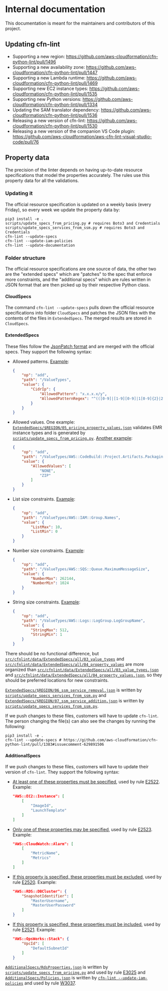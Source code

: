 # Internal documentation

This documentation is meant for the maintainers and contributors of this project.

## Updating cfn-lint

- Supporting a new region: https://github.com/aws-cloudformation/cfn-python-lint/pull/1496
- Supporting a new availability zone: https://github.com/aws-cloudformation/cfn-python-lint/pull/1447
- Supporting a new Lambda runtime: https://github.com/aws-cloudformation/cfn-python-lint/pull/1469
- Supporting new EC2 instance types: https://github.com/aws-cloudformation/cfn-python-lint/pull/1535
- Supporting new Python versions: https://github.com/aws-cloudformation/cfn-python-lint/pull/1334
- Updating the SAM translator dependency: https://github.com/aws-cloudformation/cfn-python-lint/pull/1536
- Releasing a new version of cfn-lint: https://github.com/aws-cloudformation/cfn-python-lint/pull/1530
- Releasing a new version of the companion VS Code plugin: https://github.com/aws-cloudformation/aws-cfn-lint-visual-studio-code/pull/76

## Property data

The precision of the linter depends on having up-to-date resource specifications that model the properties accurately. The rules use this property data for all the validations. 

### Updating it

The official resource specification is updated on a weekly basis (every Friday), so every week we update the property data by:

```shell
pip3 install -e .
scripts/update_specs_from_pricing.py # requires Boto3 and Credentials
scripts/update_specs_services_from_ssm.py # requires Boto3 and Credentials
cfn-lint --update-specs
cfn-lint --update-iam-policies
cfn-lint --update-documentation
```

### Folder structure

The official resource specifications are one source of data, the other two are the "extended specs" which are "patches" to the spec that enforce more constraints, and the "additional specs" which are rules written in JSON format that are then picked up by their respective Python class.

#### CloudSpecs

The command `cfn-lint --update-specs` pulls down the official resource specifications into folder `CloudSpecs` and patches the JSON files with the contents of the files in `ExtendedSpecs`. The merged results are stored in `CloudSpecs`.

#### ExtendedSpecs

These files follow the [JsonPatch format](http://jsonpatch.com/) and are merged with the official specs. They support the following syntax:

- Allowed patterns. [Example](https://github.com/aws-cloudformation/cfn-python-lint/blob/a46773c752247c51effef415bd3462eaec10ab0b/src/cfnlint/data/ExtendedSpecs/all/03_value_types.json#L33-L36):

    ```json
    {
        "op": "add",
        "path": "/ValueTypes",
        "value": {
            "CidrIp": {
                "AllowedPattern": "x.x.x.x/y",
                "AllowedPatternRegex": "^(([0-9]|[1-9][0-9]|1[0-9]{2}|2[0-4][0-9]|25[0-5])\\.){3}([0-9]|[1-9][0-9]|1[0-9]{2}|2[0-4][0-9]|25[0-5])(/([0-9]|[1-2][0-9]|3[0-2]))$"
            }
        }
    }
    ```

- Allowed values. One example: [`ExtendedSpecs/$REGION/05_pricing_property_values.json`](https://github.com/aws-cloudformation/cfn-python-lint/blob/main/src/cfnlint/data/ExtendedSpecs/all/05_pricing_property_values.json) validates EMR instance types and is generated by [`scripts/update_specs_from_pricing.py`](https://github.com/aws-cloudformation/cfn-python-lint/blob/cc6ac28ff7deba86cb82813733cceec4bdff68a2/scripts/update_specs_from_pricing.py#L235). [Another example](https://github.com/aws-cloudformation/cfn-python-lint/blob/6cce9222c89056f1546f6fee068ce6dc9dfa394e/src/cfnlint/data/ExtendedSpecs/all/03_value_types/aws_codebuild.json#L2-L11):

    ```json
    {
        "op": "add",
        "path": "/ValueTypes/AWS::CodeBuild::Project.Artifacts.Packaging",
        "value": {
            "AllowedValues": [
                "NONE",
                "ZIP"
            ]
        }
    }
    ```

- List size constraints. [Example](https://github.com/aws-cloudformation/cfn-python-lint/blob/6cce9222c89056f1546f6fee068ce6dc9dfa394e/src/cfnlint/data/ExtendedSpecs/all/03_value_types/aws_iam.json#L71-L78):

    ```json
    {
        "op": "add",
        "path": "/ValueTypes/AWS::IAM::Group.Names",
        "value": {
            "ListMax": 10,
            "ListMin": 0
        }
    }
    ```

- Number size constraints. [Example](https://github.com/aws-cloudformation/cfn-python-lint/blob/df8d065380e49e53dad9513dab41c2438e105f43/src/cfnlint/data/ExtendedSpecs/all/03_value_types/aws_sqs.json#L17-L24):

    ```json
    {
        "op": "add",
        "path": "/ValueTypes/AWS::SQS::Queue.MaximumMessageSize",
        "value": {
            "NumberMax": 262144,
            "NumberMin": 1024
        }
    }
    ```

- String size constraints. [Example](https://github.com/aws-cloudformation/cfn-python-lint/blob/67fc5bb210b020e3226261f966a01726d574475d/src/cfnlint/data/ExtendedSpecs/all/03_value_types/aws_logs.json#L2-L9):

    ```json
    {
        "op": "add",
        "path": "/ValueTypes/AWS::Logs::LogGroup.LogGroupName",
        "value": {
            "StringMax": 512,
            "StringMin": 1
        }
    }
    ```

There should be no functional difference, but [`src/cfnlint/data/ExtendedSpecs/all/03_value_types`](https://github.com/aws-cloudformation/cfn-python-lint/tree/master/src/cfnlint/data/ExtendedSpecs/all/03_value_types) and [`src/cfnlint/data/ExtendedSpecs/all/04_property_values`](https://github.com/aws-cloudformation/cfn-python-lint/tree/master/src/cfnlint/data/ExtendedSpecs/all/04_property_values) are more organized than [`src/cfnlint/data/ExtendedSpecs/all/03_value_types.json`](https://github.com/aws-cloudformation/cfn-python-lint/blob/main/src/cfnlint/data/ExtendedSpecs/all/03_value_types.json) and [`src/cfnlint/data/ExtendedSpecs/all/04_property_values.json`](https://github.com/aws-cloudformation/cfn-python-lint/blob/main/src/cfnlint/data/ExtendedSpecs/all/04_property_values.json), so they should be preferred locations for new constraints. 

[`ExtendedSpecs/$REGION/06_ssm_service_removal.json`](https://github.com/aws-cloudformation/cfn-python-lint/blob/main/src/cfnlint/data/ExtendedSpecs/us-gov-east-1/06_ssm_service_removal.json) is written by [`scripts/update_specs_services_from_ssm.py`](https://github.com/aws-cloudformation/cfn-python-lint/blob/cc6ac28ff7deba86cb82813733cceec4bdff68a2/scripts/update_specs_services_from_ssm.py#L165) and [`ExtendedSpecs/$REGION/07_ssm_service_addition.json`](https://github.com/aws-cloudformation/cfn-python-lint/blob/main/src/cfnlint/data/ExtendedSpecs/us-gov-east-1/07_ssm_service_addition.json) is written by [`scripts/update_specs_services_from_ssm.py`](https://github.com/aws-cloudformation/cfn-python-lint/blob/cc6ac28ff7deba86cb82813733cceec4bdff68a2/scripts/update_specs_services_from_ssm.py#L204).

If we push changes to these files, customers will have to update `cfn-lint`. The person changing the file(s) can also see the changes by running the following: 

```shell
pip3 install -e .
cfn-lint --update-specs # https://github.com/aws-cloudformation/cfn-python-lint/pull/1383#issuecomment-629891506
```

#### AdditionalSpecs

If we push changes to these files, customers will have to update their version of `cfn-lint`. They support the following syntax:

- [At least one of these properties must be specified](https://github.com/aws-cloudformation/cfn-python-lint/blob/b788cc9bd3d49ed20d5f2e58602755a0ef37f52c/src/cfnlint/data/AdditionalSpecs/AtLeastOne.json#L20-L25), used by rule [E2522](https://github.com/aws-cloudformation/cfn-python-lint/blob/main/src/cfnlint/rules/resources/properties/AtLeastOne.py). Example:

    ```json
    "AWS::EC2::Instance": [ 
        [ 
            "ImageId", 
            "LaunchTemplate" 
        ] 
    ]
    ```

- [Only one of these properties may be specified](https://github.com/aws-cloudformation/cfn-python-lint/blob/b788cc9bd3d49ed20d5f2e58602755a0ef37f52c/src/cfnlint/data/AdditionalSpecs/OnlyOne.json#L79-L84), used by rule [E2523](https://github.com/aws-cloudformation/cfn-python-lint/blob/main/src/cfnlint/rules/resources/properties/OnlyOne.py). Example:

    ```json
    "AWS::CloudWatch::Alarm": [ 
        [ 
            "MetricName", 
            "Metrics" 
        ] 
    ]
    ```

- [If this property is specified, these properties must be excluded](https://github.com/aws-cloudformation/cfn-python-lint/blob/b788cc9bd3d49ed20d5f2e58602755a0ef37f52c/src/cfnlint/data/AdditionalSpecs/Exclusive.json#L102-L107), used by rule [E2520](https://github.com/aws-cloudformation/cfn-python-lint/blob/main/src/cfnlint/rules/resources/properties/Exclusive.py). Example:

    ```json
    "AWS::RDS::DBCluster": { 
        "SnapshotIdentifier": [ 
            "MasterUsername", 
            "MasterUserPassword" 
        ] 
    }
    ```

- [If this property is specified, these properties must be included](https://github.com/aws-cloudformation/cfn-python-lint/blob/b788cc9bd3d49ed20d5f2e58602755a0ef37f52c/src/cfnlint/data/AdditionalSpecs/Inclusive.json#L48-L52), used by rule [E2521](https://github.com/aws-cloudformation/cfn-python-lint/blob/main/src/cfnlint/rules/resources/properties/Inclusive.py). Example:

    ```json
    "AWS::OpsWorks::Stack": { 
        "VpcId": [ 
            "DefaultSubnetId" 
        ] 
    }
    ```

[`AdditionalSpecs/RdsProperties.json`](https://github.com/aws-cloudformation/cfn-python-lint/blob/main/src/cfnlint/data/AdditionalSpecs/RdsProperties.json) is written by [`scripts/update_specs_from_pricing.py`](https://github.com/aws-cloudformation/cfn-python-lint/blob/cc6ac28ff7deba86cb82813733cceec4bdff68a2/scripts/update_specs_from_pricing.py#L189) and used by rule [E3025](https://github.com/aws-cloudformation/cfn-python-lint/blob/main/src/cfnlint/rules/resources/rds/InstanceSize.py) and [`AdditionalSpecs/Policies.json`](https://github.com/aws-cloudformation/cfn-python-lint/blob/main/src/cfnlint/data/AdditionalSpecs/Policies.json) is written by [`cfn-lint --update-iam-policies`](https://github.com/aws-cloudformation/cfn-python-lint/blob/cc6ac28ff7deba86cb82813733cceec4bdff68a2/src/cfnlint/maintenance.py#L173) and used by rule [W3037](https://github.com/aws-cloudformation/cfn-python-lint/blob/main/src/cfnlint/rules/resources/iam/Permissions.py).
